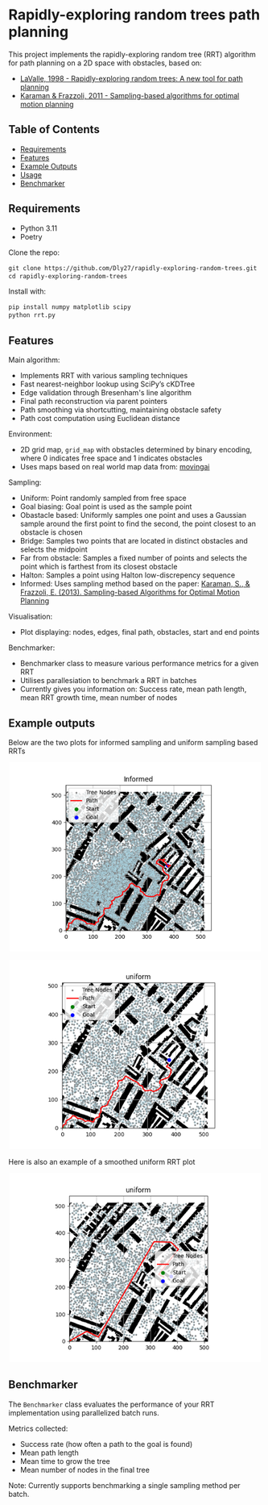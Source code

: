 # Rapidly-exploring random trees path planning

This project implements the rapidly-exploring random tree (RRT) algorithm for path planning on a 2D space with obstacles, based on:

- [LaValle, 1998 - Rapidly-exploring random trees: A new tool for path planning](https://msl.cs.illinois.edu/~lavalle/papers/Lav98c.pdf)
- [Karaman & Frazzoli, 2011 - Sampling-based algorithms for optimal motion planning](https://arxiv.org/pdf/1105.1186)
 
## Table of Contents

- [Requirements](#requirements)
- [Features](#features)
- [Example Outputs](#example-outputs)
- [Usage](#usage)
- [Benchmarker](#benchmarker)

## Requirements

- Python 3.11
- Poetry

Clone the repo:
```commandline
git clone https://github.com/Dly27/rapidly-exploring-random-trees.git
cd rapidly-exploring-random-trees
```

Install with: 
```bash
pip install numpy matplotlib scipy
python rrt.py
```

## Features

Main algorithm:<br>

- Implements RRT with various sampling techniques
- Fast nearest-neighbor lookup using SciPy’s cKDTree
- Edge validation through Bresenham's line algorithm
- Final path reconstruction via parent pointers
- Path smoothing via shortcutting, maintaining obstacle safety
- Path cost computation using Euclidean distance

Environment:<br>

- 2D grid map, `grid_map` with obstacles determined by binary encoding, where 0 indicates free space and 1 indicates obstacles
- Uses maps based on real world map data from: [movingai](https://movingai.com/benchmarks/grids.html)

Sampling:<br>

- Uniform: Point randomly sampled from free space
- Goal biasing: Goal point is used as the sample point
- Obastacle based: Uniformly samples one point and uses a Gaussian sample around the first point to find the second, the point closest to an obstacle is chosen
- Bridge: Samples two points that are located in distinct obstacles and selects the midpoint
- Far from obstacle: Samples a fixed number of points and selects the point which is farthest from its closest obstacle
- Halton: Samples a point using Halton low-discrepency sequence
- Informed: Uses sampling method based on the paper: [Karaman, S., & Frazzoli, E. (2013). Sampling-based Algorithms for Optimal Motion Planning](https://www.ri.cmu.edu/pub_files/2014/9/TR-2013-JDG003.pdf)

Visualisation:<br>

- Plot displaying: nodes, edges, final path, obstacles, start and end points

Benchmarker:<br>

- Benchmarker class to measure various performance metrics for a given RRT
- Utilises parallesiation to benchmark a RRT in batches
- Currently gives you information on: Success rate, mean path length, mean RRT growth time, mean number of nodes
  
## Example outputs

Below are the two plots for informed sampling and uniform sampling based RRTs

<p align="center">
  <img src="assets/Informed_plot.png" alt="Informed RRT" width="500">
</p>

<p align="center">
  <img src="assets/Uniform_plot.png" alt="Uniform RRT" width="500">
</p>

Here is also an example of a smoothed uniform RRT plot

<p align="center">
  <img src="assets/Uniform_smoothed_plot.png" alt="Smoothed Uniform RRT" width="500">
</p>


## Benchmarker
The `Benchmarker` class evaluates the performance of your RRT implementation using parallelized batch runs.

Metrics collected:
-  Success rate (how often a path to the goal is found)
-  Mean path length
-  Mean time to grow the tree
-  Mean number of nodes in the final tree

Note: Currently supports benchmarking a single sampling method per batch.

  
